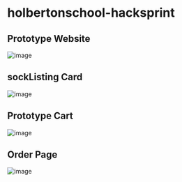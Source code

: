 # holbertonschool-hacksprint

## Prototype Website
![image](https://github.com/michaellgans/holbertonschool-hacksprint/assets/131380667/09cef68d-5eb9-46e5-96ef-49609e60e8a3)

## sockListing Card
![image](https://github.com/michaellgans/holbertonschool-hacksprint/assets/131380667/ab48c9ba-b04d-434a-946d-a342e8339110)

## Prototype Cart
![image](https://github.com/michaellgans/holbertonschool-hacksprint/assets/131380667/4476d263-cb94-4ce6-a16e-9f088980c0b5)

## Order Page
![image](https://github.com/michaellgans/holbertonschool-hacksprint/assets/131380667/237468b3-526c-4db3-b4b3-96846a01bd7b)

